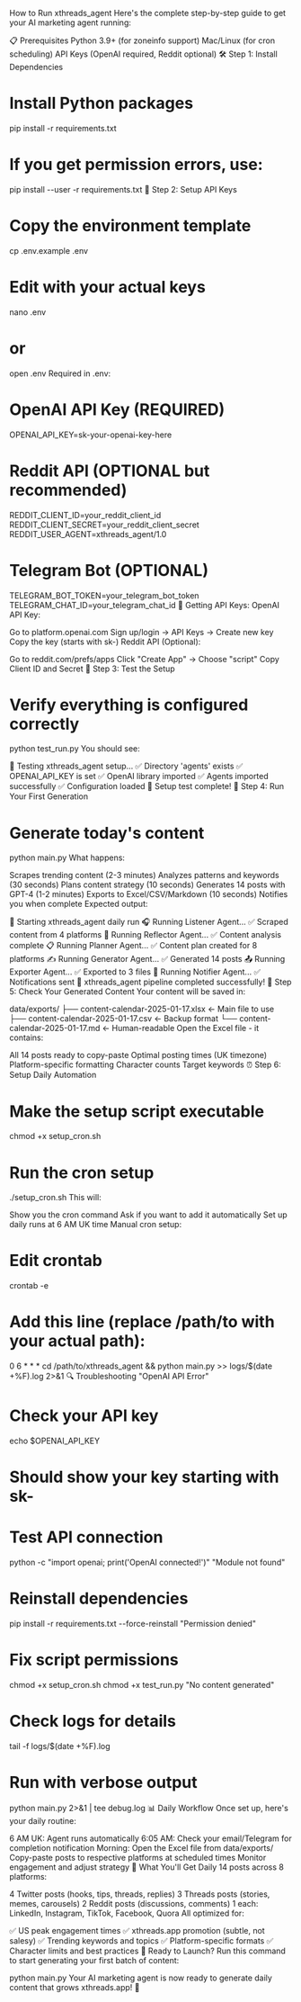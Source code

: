  How to Run xthreads_agent
Here's the complete step-by-step guide to get your AI marketing agent running:

📋 Prerequisites
Python 3.9+ (for zoneinfo support)
Mac/Linux (for cron scheduling)
API Keys (OpenAI required, Reddit optional)
🛠️ Step 1: Install Dependencies

# Install Python packages
pip install -r requirements.txt

# If you get permission errors, use:
pip install --user -r requirements.txt
🔑 Step 2: Setup API Keys

# Copy the environment template
cp .env.example .env

# Edit with your actual keys
nano .env
# or
open .env
Required in .env:


# OpenAI API Key (REQUIRED)
OPENAI_API_KEY=sk-your-openai-key-here

# Reddit API (OPTIONAL but recommended)
REDDIT_CLIENT_ID=your_reddit_client_id
REDDIT_CLIENT_SECRET=your_reddit_client_secret
REDDIT_USER_AGENT=xthreads_agent/1.0

# Telegram Bot (OPTIONAL)
TELEGRAM_BOT_TOKEN=your_telegram_bot_token
TELEGRAM_CHAT_ID=your_telegram_chat_id
🔗 Getting API Keys:
OpenAI API Key:

Go to platform.openai.com
Sign up/login → API Keys → Create new key
Copy the key (starts with sk-)
Reddit API (Optional):

Go to reddit.com/prefs/apps
Click "Create App" → Choose "script"
Copy Client ID and Secret
🧪 Step 3: Test the Setup

# Verify everything is configured correctly
python test_run.py
You should see:


🧪 Testing xthreads_agent setup...
✅ Directory 'agents' exists
✅ OPENAI_API_KEY is set
✅ OpenAI library imported
✅ Agents imported successfully
✅ Configuration loaded
🎉 Setup test complete!
🎯 Step 4: Run Your First Generation

# Generate today's content
python main.py
What happens:

Scrapes trending content (2-3 minutes)
Analyzes patterns and keywords (30 seconds)
Plans content strategy (10 seconds)
Generates 14 posts with GPT-4 (1-2 minutes)
Exports to Excel/CSV/Markdown (10 seconds)
Notifies you when complete
Expected output:


🚀 Starting xthreads_agent daily run
🎧 Running Listener Agent...
✅ Scraped content from 4 platforms
🤔 Running Reflector Agent...
✅ Content analysis complete
📋 Running Planner Agent...
✅ Content plan created for 8 platforms
✍️ Running Generator Agent...
✅ Generated 14 posts
📤 Running Exporter Agent...
✅ Exported to 3 files
📢 Running Notifier Agent...
✅ Notifications sent
🎉 xthreads_agent pipeline completed successfully!
📁 Step 5: Check Your Generated Content
Your content will be saved in:


data/exports/
├── content-calendar-2025-01-17.xlsx  ← Main file to use
├── content-calendar-2025-01-17.csv   ← Backup format
└── content-calendar-2025-01-17.md    ← Human-readable
Open the Excel file - it contains:

All 14 posts ready to copy-paste
Optimal posting times (UK timezone)
Platform-specific formatting
Character counts
Target keywords
⏰ Step 6: Setup Daily Automation

# Make the setup script executable
chmod +x setup_cron.sh

# Run the cron setup
./setup_cron.sh
This will:

Show you the cron command
Ask if you want to add it automatically
Set up daily runs at 6 AM UK time
Manual cron setup:


# Edit crontab
crontab -e

# Add this line (replace /path/to with your actual path):
0 6 * * * cd /path/to/xthreads_agent && python main.py >> logs/$(date +\%F).log 2>&1
🔍 Troubleshooting
"OpenAI API Error"

# Check your API key
echo $OPENAI_API_KEY
# Should show your key starting with sk-

# Test API connection
python -c "import openai; print('OpenAI connected!')"
"Module not found"

# Reinstall dependencies
pip install -r requirements.txt --force-reinstall
"Permission denied"

# Fix script permissions
chmod +x setup_cron.sh
chmod +x test_run.py
"No content generated"

# Check logs for details
tail -f logs/$(date +%F).log

# Run with verbose output
python main.py 2>&1 | tee debug.log
📊 Daily Workflow
Once set up, here's your daily routine:

6 AM UK: Agent runs automatically
6:05 AM: Check your email/Telegram for completion notification
Morning: Open the Excel file from data/exports/
Copy-paste posts to respective platforms at scheduled times
Monitor engagement and adjust strategy
🎯 What You'll Get Daily
14 posts across 8 platforms:

4 Twitter posts (hooks, tips, threads, replies)
3 Threads posts (stories, memes, carousels)
2 Reddit posts (discussions, comments)
1 each: LinkedIn, Instagram, TikTok, Facebook, Quora
All optimized for:

✅ US peak engagement times
✅ xthreads.app promotion (subtle, not salesy)
✅ Trending keywords and topics
✅ Platform-specific formats
✅ Character limits and best practices
🚀 Ready to Launch?
Run this command to start generating your first batch of content:


python main.py
Your AI marketing agent is now ready to generate daily content that grows xthreads.app! 🎉

